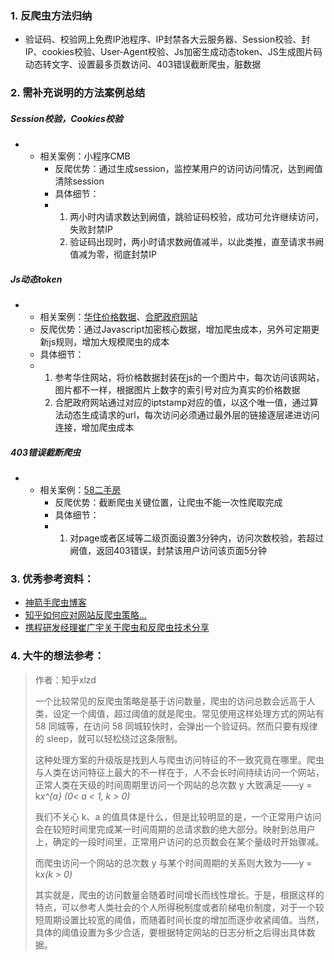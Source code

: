 
### 1. 反爬虫方法归纳
* 验证码、校验网上免费IP池程序、IP封禁各大云服务器、Session校验、封IP、cookies校验、User-Agent校验、Js加密生成动态token、JS生成图片码动态转文字、设置最多页数访问、403错误截断爬虫，脏数据

### 2. 需补充说明的方法案例总结
##### Session校验，Cookies校验
* + 相关案例：小程序CMB
	+ 反爬优势：通过生成session，监控某用户的访问访问情况，达到阙值清除session
	+ 具体细节：
	+  1. 两小时内请求数达到阙值，跳验证码校验，成功可允许继续访问，失败封禁IP
		2. 验证码出现时，两小时请求数阙值减半，以此类推，直至请求书阙值减为零，彻底封禁IP
##### Js动态token
*  + 相关案例：[华住价格数据]()、[合肥政府网站][2]
	+ 反爬优势：通过Javascript加密核心数据，增加爬虫成本，另外可定期更新js规则，增加大规模爬虫的成本
	+ 具体细节：
	+  1. 参考华住网站，将价格数据封装在js的一个图片中，每次访问该网站，图片都不一样，根据图片上数字的索引号对应为真实的价格数据
		2. 合肥政府网站通过对应的iptstamp对应的值，以这个唯一值，通过算法动态生成请求的url，每次访问必须通过最外层的链接逐层递进访问连接，增加爬虫成本
##### 403错误截断爬虫
* + 相关案例：[58二手房][3]
	+ 反爬优势：截断爬虫关键位置，让爬虫不能一次性爬取完成
	+ 具体细节：
	+ 1. 对page或者区域等二级页面设置3分钟内，访问次数校验，若超过阙值，返回403错误，封禁该用户访问该页面5分钟

### 3. 优秀参考资料：
* [神箭手爬虫博客][4]
* [知乎如何应对网站反爬虫策略…][5]
* [携程研发经理崔广宇关于爬虫和反爬虫技术分享][6]

### 4. 大牛的想法参考：
> 作者：知乎xlzd
> 
> 一个比较常见的反爬虫策略是基于访问数量，爬虫的访问总数会远高于人类，设定一个阈值，超过阈值的就是爬虫。常见使用这样处理方式的网站有 58 同城等，在访问 58 同城较快时，会弹出一个验证码。然而只要有规律的 sleep，就可以轻松绕过这条限制。
> 
> 这种处理方案的升级版是找到人与爬虫访问特征的不一致究竟在哪里。爬虫与人类在访问特征上最大的不一样在于，人不会长时间持续访问一个网站，正常人类在天级的时间周期里访问一个网站的总次数 y 大致满足——y = k*x^{a}  (0\< a \< 1, k \> 0)*
> 
> 我们不关心 k、a 的值具体是什么，但是比较明显的是，一个正常用户访问会在较短时间里完成某一时间周期的总请求数的绝大部分。映射到总用户上，确定的一段时间里，正常用户访问的总页数会在某个量级时开始骤减。
> 
> 而爬虫访问一个网站的总次数 y 与某个时间周期的关系则大致为——y = k*x(k \> 0)*
> 
> 其实就是，爬虫的访问数量会随着时间增长而线性增长。于是，根据这样的特点，可以参考人类社会的个人所得税制度或者阶梯电价制度，对于一个较短周期设置比较宽的阈值，而随着时间长度的增加而逐步收紧阈值。当然，具体的阈值设置为多少合适，要根据特定网站的日志分析之后得出具体数据。

[2]:	http://real.hffd.gov.cn/
[3]:	http://sz.58.com/ershoufang/?PGTID=0d300000-0000-0515-2481-904fac447c74&ClickID=1 "58"
[4]:	http://www.shenjian.io/blog/
[5]:	https://www.zhihu.com/question/28168585
[6]:	https://segmentfault.com/a/1190000005840672